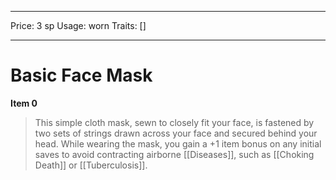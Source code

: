 
---
Price: 3 sp
Usage: worn
Traits: []

---

# Basic Face Mask

**Item 0**

> This simple cloth mask, sewn to closely fit your face, is fastened by two sets of strings drawn across your face and secured behind your head. While wearing the mask, you gain a +1 item bonus on any initial saves to avoid contracting airborne [[Diseases]], such as [[Choking Death]] or [[Tuberculosis]].
